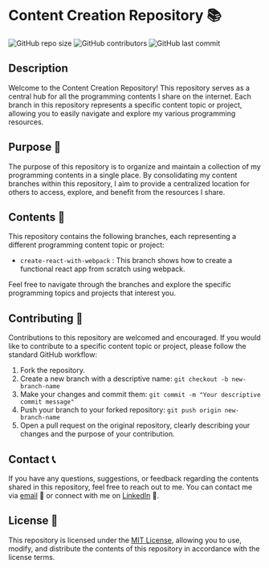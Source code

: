 # Content Creation Repository 📚

![GitHub repo size](https://img.shields.io/github/repo-size/Exclusiveideas/content-creation)
![GitHub contributors](https://img.shields.io/github/contributors/Exclusiveideas/content-creation)
![GitHub last commit](https://img.shields.io/github/last-commit/Exclusiveideas/content-creation)

## Description

Welcome to the Content Creation Repository! This repository serves as a central hub for all the programming contents I share on the internet. Each branch in this repository represents a specific content topic or project, allowing you to easily navigate and explore my various programming resources.

## Purpose 🎯

The purpose of this repository is to organize and maintain a collection of my programming contents in a single place. By consolidating my content branches within this repository, I aim to provide a centralized location for others to access, explore, and benefit from the resources I share.

## Contents 📂

This repository contains the following branches, each representing a different programming content topic or project:

<!-- - `branch-1`: Description of branch 1.
- `branch-2`: Description of branch 2.
- `branch-3`: Description of branch 3.
- ... -->
- `create-react-with-webpack` : This branch shows how to create a functional react app from scratch using webpack.

Feel free to navigate through the branches and explore the specific programming topics and projects that interest you.

## Contributing 🤝

Contributions to this repository are welcomed and encouraged. If you would like to contribute to a specific content topic or project, please follow the standard GitHub workflow:

1. Fork the repository.
2. Create a new branch with a descriptive name: `git checkout -b new-branch-name`
3. Make your changes and commit them: `git commit -m "Your descriptive commit message"`
4. Push your branch to your forked repository: `git push origin new-branch-name`
5. Open a pull request on the original repository, clearly describing your changes and the purpose of your contribution.

## Contact 📞

If you have any questions, suggestions, or feedback regarding the contents shared in this repository, feel free to reach out to me. You can contact me via [email](mailto:muftau201@gmail.com) 📧 or connect with me on [LinkedIn](https://www.linkedin.com/in/muftau/) 👥.

## License 📝

This repository is licensed under the [MIT License](LICENSE), allowing you to use, modify, and distribute the contents of this repository in accordance with the license terms.
